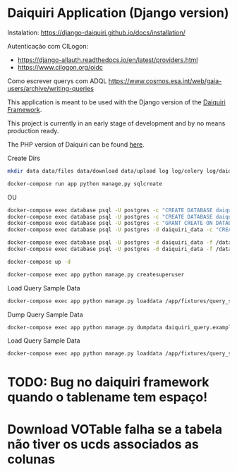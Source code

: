 Daiquiri Application (Django version)
=====================================

Instalation: <https://django-daiquiri.github.io/docs/installation/>

Autenticação com CILogon:

- <https://django-allauth.readthedocs.io/en/latest/providers.html>
- <https://www.cilogon.org/oidc>

Como escrever querys com ADQL <https://www.cosmos.esa.int/web/gaia-users/archive/writing-queries>

This application is meant to be used with the Django version of the [Daiquiri Framework](https://github.com/aipescience/django-daiquiri).

This project is currently in an early stage of development and by no means production ready.

The PHP version of Daiquiri can be found [here](https://github.com/aipescience/daiquiri).

Create Dirs

```bash
mkdir data data/files data/download data/upload log log/celery log/daiquiri
```

```bash
docker-compose run app python manage.py sqlcreate
```

OU

```bash
docker-compose exec database psql -U postgres -c "CREATE DATABASE daiquiri_app WITH OWNER postgres;"
docker-compose exec database psql -U postgres -c "CREATE DATABASE daiquiri_data WITH OWNER postgres;"
docker-compose exec database psql -U postgres -c "GRANT CREATE ON DATABASE daiquiri_data TO postgres;"
docker-compose exec database psql -U postgres -d daiquiri_data -c "CREATE SCHEMA tap_schema AUTHORIZATION postgres;CREATE SCHEMA tap_upload AUTHORIZATION postgres;CREATE SCHEMA oai_schema AUTHORIZATION postgres;"
```

```bash
docker-compose exec database psql -U postgres -d daiquiri_data -f /data/gaia_dr2_sample.sql
docker-compose exec database psql -U postgres -d daiquiri_data -f /data/des_dr2_sample.sql
```

```bash
docker-compose up -d
```

```bash
docker-compose exec app python manage.py createsuperuser
```

Load Query Sample Data

```bash
docker-compose exec app python manage.py loaddata /app/fixtures/query_samples.json
```




Dump Query Sample Data

```bash
docker-compose exec app python manage.py dumpdata daiquiri_query.example > daiquiri/fixtures/query_samples.json
```

Load Query Sample Data

```bash
docker-compose exec app python manage.py loaddata /app/fixtures/query_samples.json
```


# TODO: Bug no daiquiri framework quando o tablename tem espaço!
# Download VOTable falha se a tabela não tiver os ucds associados as colunas
